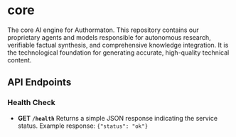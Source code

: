 # core
The core AI engine for Authormaton. This repository contains our proprietary agents and models responsible for autonomous research, verifiable factual synthesis, and comprehensive knowledge integration. It is the technological foundation for generating accurate, high-quality technical content.

## API Endpoints

### Health Check

- **GET `/health`**
  Returns a simple JSON response indicating the service status.
  Example response: `{"status": "ok"}`
